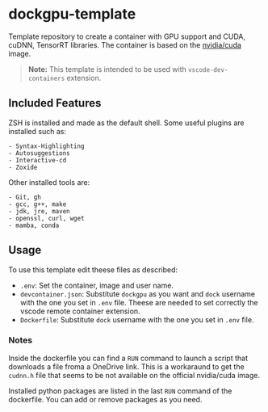 # dockgpu-template

Template repository to create a container with GPU support and CUDA, cuDNN, TensorRT libraries. The container is based on the [nvidia/cuda](https://hub.docker.com/r/nvidia/cuda) image.

> **Note:** This template is intended to be used with `vscode-dev-containers` extension.

## Included Features

ZSH is installed and made as the default shell. Some useful plugins are installed such as:

    - Syntax-Highlighting
    - Autosuggestions
    - Interactive-cd
    - Zoxide

Other installed tools are:

    - Git, gh
    - gcc, g++, make
    - jdk, jre, maven
    - openssl, curl, wget
    - mamba, conda

## Usage

To use this template edit theese files as described:

- `.env`: Set the container, image and user name.
- `devcontainer.json`: Substitute `dockgpu` as you want and `dock` username with the one you set in `.env` file. Theese are needed to set correctly the vscode remote container extension.
- `Dockerfile`: Substitute `dock` username with the one you set in `.env` file.

### Notes

Inside the dockerfile you can find a `RUN` command to launch a script that downloads a file froma a OneDrive link. This is a workaraund to get the `cudnn.h` file that seems to be not available on the official nvidia/cuda image.

Installed python packages are listed in the last `RUN` command of the dockerfile. You can add or remove packages as you need.
